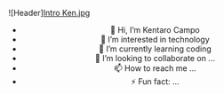 ![Header][Intro Ken.jpg](https://github.com/KenCampo98/KenCampo98/blob/main/Intro%20Ken.jpg)
<br>
<div align="center">

- 👋 Hi, I’m Kentaro Campo
- 👀 I’m interested in technology 
- 🌱 I’m currently learning coding
- 💞 I’m looking to collaborate on ...
- 📫 How to reach me ...
- ⚡ Fun fact: ...

<!--
**KenCampo98/KenCampo98** is a ✨ _special_ ✨ repository because its `README.md` (this file) appears on your GitHub profile.

Here are some ideas to get you started:

- 🔭 I’m currently working on ...
- 🌱 I’m currently learning ...
- 👯 I’m looking to collaborate on ...
- 🤔 I’m looking for help with ...
- 💬 Ask me about ...
- 📫 How to reach me: ...
- 😄 Pronouns: ...
- ⚡ Fun fact: ...
-->
